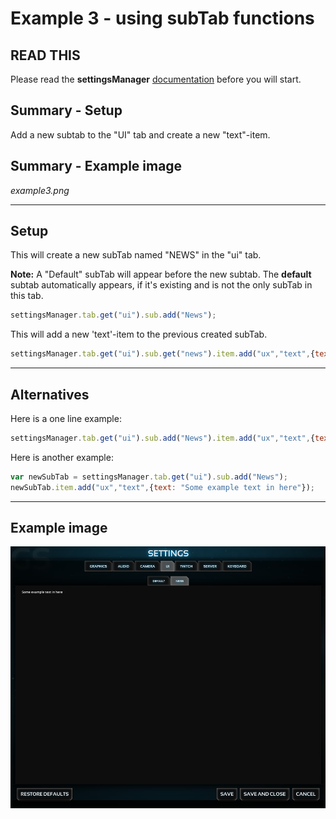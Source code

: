 Example 3 - using subTab functions
=====================

## READ THIS ##
Please read the **settingsManager** [documentation](../../) before you will start.

## Summary - Setup ##
Add a new subtab to the "UI" tab and create a new "text"-item.

## Summary - Example image ##
_example3.png_

*******************************************************************************
## Setup ##

This will create a new subTab named "NEWS" in the "ui" tab.

**Note:** A "Default" subTab will appear before the new subtab. The **default** subtab automatically appears, if it's existing and is not the only subTab in this tab.

```javascript
settingsManager.tab.get("ui").sub.add("News");
```

This will add a new 'text'-item to the previous created subTab.

```javascript
settingsManager.tab.get("ui").sub.get("news").item.add("ux","text",{text: "Some example text in here"});
```

*******************************************************************************
## Alternatives ##

Here is a one line example:

```javascript
settingsManager.tab.get("ui").sub.add("News").item.add("ux","text",{text: "Some example text in here"});
```

Here is another example:

```javascript
var newSubTab = settingsManager.tab.get("ui").sub.add("News");
newSubTab.item.add("ux","text",{text: "Some example text in here"});
```




*******************************************************************************
## Example image ##
![this image is missing](example3_final.png "Example 3")
